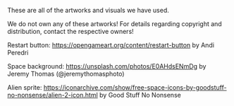 These are all of the artworks and visuals we have used.

We do not own any of these artworks! For details regarding copyright and distribution, contact the respective owners!

Restart button: https://opengameart.org/content/restart-button by Andi Peredri

Space background: https://unsplash.com/photos/E0AHdsENmDg by Jeremy Thomas (@jeremythomasphoto)

Alien sprite: https://iconarchive.com/show/free-space-icons-by-goodstuff-no-nonsense/alien-2-icon.html by Good Stuff No Nonsense